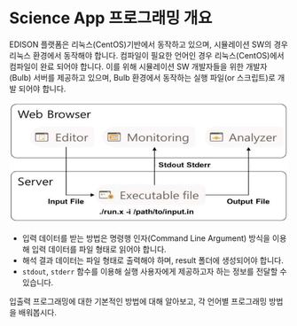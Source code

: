 # Science App 프로그래밍 개요

EDISON 플랫폼은 리눅스(CentOS)기반에서 동작하고 있으며, 시뮬레이션 SW의 경우 리눅스 환경에서 동작해야 합니다. 컴파일이 필요한 언어인 경우 리눅스(CentOS)에서 컴파일이 완료 되어야 합니다. 이를 위해 시뮬레이션 SW 개발자들을 위한 개발자(Bulb) 서버를 제공하고 있으며, Bulb 환경에서 동작하는 실행 파일(or 스크립트)로 개발 되어야 합니다.

![사이언스 앱 구성](../asset/image/03/image04.png)
 - 입력 데이터를 받는 방법은 명령행 인자(Command Line Argument) 방식을 이용해 입력 데이터를 파일 형태로 읽어야 합니다.
 - 해석 결과 데이터는 파일 형태로 출력해야 하며, result 폴더에 생성되어야 합니다.
 - ```stdout```, ```stderr``` 함수를 이용해 실행 사용자에게 제공하고자 하는 정보를 전달할 수 있습니다.

입출력 프로그래밍에 대한 기본적인 방법에 대해 알아보고, 각 언어별 프로그래밍 방법을 배워봅시다.
